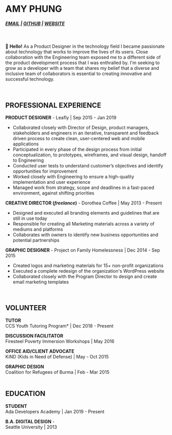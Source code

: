 # AMY PHUNG

 <h5> <a href="phung.amy85@gmail.com">EMAIL</a> | <a href="https://github.com/aphunk">GITHUB</a> | <a href="https://amyphung.xyz">WEBSITE</a></h5>
<br> 

:wave: **Hello!**
As a Product Designer in the technology field I became passionate about technology that works to improve the lives of its users. Close collaboration with the Engineering team exposed me to a different side of the product development process that I was enthralled by. I'm seeking to grow as a developer with a team that shares my belief that a diverse and inclusive team of collaborators is essential to creating innovative and successful technology.

<br> 

## PROFESSIONAL EXPERIENCE

**PRODUCT DESIGNER** -
Leafly | Sep 2015 - Jan 2019
- Collaborated closely with Director of Design, product managers, stakeholders and engineers in an iterative, transparent and feedback driven process to create clean, user-centered web and mobile applications
- Participated in every phase of the design process from initial conceptualization, to prototypes, wireframes, and visual design, handoff to Engineering
- Conducted user tests to understand customer’s objectives and identify opportunities for improvement
- Worked closely with Engineering to ensure a high-quality implementation and user experience
- Managed work from strategy, scope and deadlines in a fast-paced environment, against shifting priorities

**CREATIVE DIRECTOR (*freelance*)** -
Dorothea Coffee | May 2013 - Present 
- Designed and executed all branding elements and guidelines that are still in use today
-	Responsible for creating all Marketing materials across a variety of mediums and platforms
- Collaborates with owners to identify new business opportunities and potential partnerships

**GRAPHIC DESIGNER** -
Project on Family Homelessness | Dec 2014 - Sep 2015
- Created logos and marketing materials for 15+ non-profit organizations
- Executed a complete redesign of the organization's WordPress website
- Collaborated closely with the Program Director to design and create email marketing templates
<br>

## VOLUNTEER

**TUTOR**
<br>CCS Youth Tutoring Program* | Dec 2018 - Present<br>

**DISCUSSION FACILITATOR**
<br>Firesteel Poverty Immersion Workshops | May 2016<br>

**OFFICE AID/CLIENT ADVOCATE** 
<br>KiND (Kids in Need of Defense) | May - Oct 2015<br>

**GRAPHIC DESIGN** 
<BR>Coalition for Refugees of Burma | Feb - Mar 2015
<br>
<br>

## EDUCATION

**STUDENT** 
<br>Ada Developers Academy | Jan 2019 - Present

**B.A. DIGITAL DESIGN** -
<br>Seattle University | 2013


